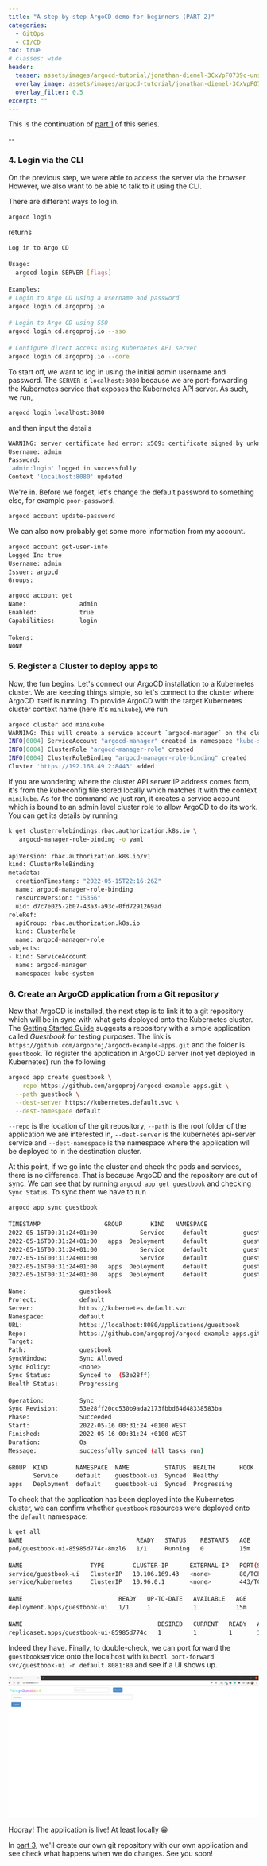 ```yaml
---
title: "A step-by-step ArgoCD demo for beginners (PART 2)"
categories:
  - GitOps
  - CI/CD
toc: true
# classes: wide
header:
  teaser: assets/images/argocd-tutorial/jonathan-diemel-3CxVpFO739c-unsplash.jpg
  overlay_image: assets/images/argocd-tutorial/jonathan-diemel-3CxVpFO739c-unsplash.jpg
  overlay_filter: 0.5
excerpt: ""
---
```


This is the continuation of [part 1](https://torresdacosta.com/argocd-demo-part-1) of this series.

\-- 

### 4. Login via the CLI
On the previous step, we were able to access the server via the browser. However, we also want to be able to talk to it using the CLI.

There are different ways to log in.

```bash
argocd login
```
returns
```bash
Log in to Argo CD

Usage:
  argocd login SERVER [flags]

Examples:
# Login to Argo CD using a username and password
argocd login cd.argoproj.io

# Login to Argo CD using SSO
argocd login cd.argoproj.io --sso

# Configure direct access using Kubernetes API server
argocd login cd.argoproj.io --core
```
To start off, we want to log in using the initial admin username and password. The `SERVER` is `localhost:8080` because we are port-forwarding the Kubernetes service that exposes the Kubernetes API server. As such, we run,
```bash
argocd login localhost:8080
```
and then input the details
```bash
WARNING: server certificate had error: x509: certificate signed by unknown authority. Proceed insecurely (y/n)? y
Username: admin
Password: 
'admin:login' logged in successfully
Context 'localhost:8080' updated
```

We're in. Before we forget, let's change the default password to something else, for example `poor-password`.

```bash
argocd account update-password
```
We can also now probably get some more information from my account. 
```bash
argocd account get-user-info
Logged In: true
Username: admin
Issuer: argocd
Groups: 
```
```bash
argocd account get
Name:               admin
Enabled:            true
Capabilities:       login

Tokens:
NONE
```

### 5. Register a Cluster to deploy apps to

Now, the fun begins. Let's connect our ArgoCD installation to a Kubernetes cluster. We are keeping things simple, so let's connect to the cluster where ArgoCD itself is running. To provide ArgoCD with the target Kubernetes cluster context name (here it's `minikube`), we run
```bash
argocd cluster add minikube
WARNING: This will create a service account `argocd-manager` on the cluster referenced by context `minikube` with full cluster level admin privileges. Do you want to continue [y/N]? y
INFO[0004] ServiceAccount "argocd-manager" created in namespace "kube-system" 
INFO[0004] ClusterRole "argocd-manager-role" created    
INFO[0004] ClusterRoleBinding "argocd-manager-role-binding" created 
Cluster 'https://192.168.49.2:8443' added

```
If you are wondering where the cluster API server IP address comes from, it's from the kubeconfig file stored locally which matches it with the context `minikube`. As for the command we just ran, it creates a service account which is bound to an admin level cluster role to allow ArgoCD to do its work. You can get its details by running
```bash
k get clusterrolebindings.rbac.authorization.k8s.io \
   argocd-manager-role-binding -o yaml

apiVersion: rbac.authorization.k8s.io/v1
kind: ClusterRoleBinding
metadata:
  creationTimestamp: "2022-05-15T22:16:26Z"
  name: argocd-manager-role-binding
  resourceVersion: "15356"
  uid: d7c7e025-2b07-43a3-a93c-0fd7291269ad
roleRef:
  apiGroup: rbac.authorization.k8s.io
  kind: ClusterRole
  name: argocd-manager-role
subjects:
- kind: ServiceAccount
  name: argocd-manager
  namespace: kube-system
```

### 6. Create an ArgoCD application from a Git repository

Now that ArgoCD is installed, the next step is to link it to a git repository which will be in sync with what gets deployed onto the Kubernetes cluster. The [Getting Started Guide](https://argo-cd.readthedocs.io/en/stable/getting_started/) suggests a repository with a simple application called *Guestbook* for testing purposes. The link is `https://github.com/argoproj/argocd-example-apps.git` and the folder is `guestbook`. To register the application in ArgoCD server (not yet deployed in Kubernetes) run the following
```bash
argocd app create guestbook \
  --repo https://github.com/argoproj/argocd-example-apps.git \
  --path guestbook \
  --dest-server https://kubernetes.default.svc \
  --dest-namespace default
```

`--repo` is the location of the git repository, `--path` is the root folder of the application we are interested in, `--dest-server` is the kubernetes api-server service and `--dest-namespace` is the namespace where the application will be deployed to in the destination cluster.

At this point, if we go into the cluster and check the pods and services, there is no difference. That is because ArgoCD and the repository are out of sync. We can see that by running `argocd app get guestbook` and checking `Sync Status`. To sync them we have to run 
```bash
argocd app sync guestbook

TIMESTAMP                  GROUP        KIND   NAMESPACE                  NAME    STATUS    HEALTH        HOOK  MESSAGE
2022-05-16T00:31:24+01:00            Service     default          guestbook-ui  OutOfSync  Missing              
2022-05-16T00:31:24+01:00   apps  Deployment     default          guestbook-ui  OutOfSync  Missing              
2022-05-16T00:31:24+01:00            Service     default          guestbook-ui    Synced  Healthy              
2022-05-16T00:31:24+01:00            Service     default          guestbook-ui    Synced   Healthy              service/guestbook-ui created
2022-05-16T00:31:24+01:00   apps  Deployment     default          guestbook-ui  OutOfSync  Missing              deployment.apps/guestbook-ui created
2022-05-16T00:31:24+01:00   apps  Deployment     default          guestbook-ui    Synced  Progressing              deployment.apps/guestbook-ui created

Name:               guestbook
Project:            default
Server:             https://kubernetes.default.svc
Namespace:          default
URL:                https://localhost:8080/applications/guestbook
Repo:               https://github.com/argoproj/argocd-example-apps.git
Target:             
Path:               guestbook
SyncWindow:         Sync Allowed
Sync Policy:        <none>
Sync Status:        Synced to  (53e28ff)
Health Status:      Progressing

Operation:          Sync
Sync Revision:      53e28ff20cc530b9ada2173fbbd64d48338583ba
Phase:              Succeeded
Start:              2022-05-16 00:31:24 +0100 WEST
Finished:           2022-05-16 00:31:24 +0100 WEST
Duration:           0s
Message:            successfully synced (all tasks run)

GROUP  KIND        NAMESPACE  NAME          STATUS  HEALTH       HOOK  MESSAGE
       Service     default    guestbook-ui  Synced  Healthy            service/guestbook-ui created
apps   Deployment  default    guestbook-ui  Synced  Progressing        deployment.apps/guestbook-ui created
```

To check that the application has been deployed into the Kubernetes cluster, we can confirm whether `guestbook` resources were deployed onto the `default` namespace:
```bash
k get all 
NAME                                READY   STATUS    RESTARTS   AGE
pod/guestbook-ui-85985d774c-8mzl6   1/1     Running   0          15m

NAME                   TYPE        CLUSTER-IP      EXTERNAL-IP   PORT(S)   AGE
service/guestbook-ui   ClusterIP   10.106.169.43   <none>        80/TCP    15m
service/kubernetes     ClusterIP   10.96.0.1       <none>        443/TCP   2d9h

NAME                           READY   UP-TO-DATE   AVAILABLE   AGE
deployment.apps/guestbook-ui   1/1     1            1           15m

NAME                                      DESIRED   CURRENT   READY   AGE
replicaset.apps/guestbook-ui-85985d774c   1         1         1       15m
```
Indeed they have. Finally, to double-check, we can port forward the `guestbook`service onto the localhost with `kubectl port-forward svc/guestbook-ui -n default 8081:80` and see if a UI shows up.

![guestbook-screenshot](../assets/images/argocd-tutorial/guestbook-screenshot.png)

Hooray! The application is live! At least locally :grinning:

In [part 3](https://torresdacosta.com/argocd-demo-part-3), we'll create our own git repository with our own application and see check what happens when we do changes. See you soon!